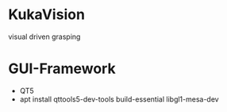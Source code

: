 # KukaVision
visual driven grasping

# GUI-Framework
- QT5
- apt install qttools5-dev-tools build-essential libgl1-mesa-dev
